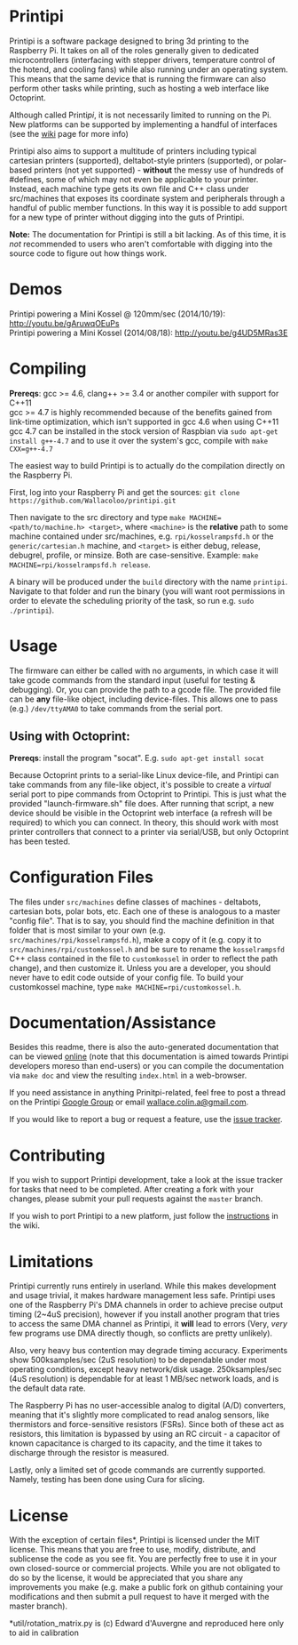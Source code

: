 Printipi
========

Printipi is a software package designed to bring 3d printing to the Raspberry Pi. It takes on all of the roles generally given to dedicated microcontrollers (interfacing with stepper drivers, temperature control of the hotend, and cooling fans) while also running under an operating system. This means that the same device that is running the firmware can also perform other tasks while printing, such as hosting a web interface like Octoprint.

Although called Printi<i>pi</i>, it is not necessarily limited to running on the Pi. New platforms can be supported by implementing a handful of interfaces (see the [wiki](https://github.com/Wallacoloo/printipi/wiki/Adding-support-for-a-new-CPU-architecture) page for more info)

Printipi also aims to support a multitude of printers including typical cartesian printers (supported), deltabot-style printers (supported), or polar-based printers (not yet supported) - **without** the messy use of hundreds of #defines, some of which may not even be applicable to your printer. Instead, each machine type gets its own file and C++ class under src/machines that exposes its coordinate system and peripherals through a handful of public member functions. In this way it is possible to add support for a new type of printer without digging into the guts of Printipi.

**Note:** The documentation for Printipi is still a bit lacking. As of this time, it is *not* recommended to users who aren't comfortable with digging into the source code to figure out how things work.

Demos
========

Printipi powering a Mini Kossel @ 120mm/sec (2014/10/19): http://youtu.be/gAruwqOEuPs  
Printipi powering a Mini Kossel (2014/08/18): http://youtu.be/g4UD5MRas3E  

Compiling
========

**Prereqs**: gcc >= 4.6, clang++ >= 3.4 or another compiler with support for C++11  
gcc >= 4.7 is highly recommended because of the benefits gained from link-time optimization, which isn't supported in gcc 4.6 when using C++11  
gcc 4.7 can be installed in the stock version of Raspbian via `sudo apt-get install g++-4.7` and to use it over the system's gcc, compile with `make CXX=g++-4.7`

The easiest way to build Printipi is to actually do the compilation directly on the Raspberry Pi.

First, log into your Raspberry Pi and get the sources: `git clone https://github.com/Wallacoloo/printipi.git`  

Then navigate to the src directory and type `make MACHINE=<path/to/machine.h> <target>`, where `<machine>` is the **relative** path to some machine contained under src/machines, e.g. `rpi/kosselrampsfd.h` or the `generic/cartesian.h` machine, and `<target>` is either debug, release, debugrel, profile, or minsize. Both are case-sensitive. Example: `make MACHINE=rpi/kosselrampsfd.h release`.

A binary will be produced under the `build` directory with the name `printipi`. Navigate to that folder and run the binary (you will want root permissions in order to elevate the scheduling priority of the task, so run e.g. `sudo ./printipi`).

Usage
========

The firmware can either be called with no arguments, in which case it will take gcode commands from the standard input (useful for testing & debugging). Or, you can provide the path to a gcode file. The provided file can be **any** file-like object, including device-files. This allows one to pass (e.g.) `/dev/ttyAMA0` to take commands from the serial port.

Using with Octoprint:
--------

**Prereqs**: install the program "socat". E.g. `sudo apt-get install socat`

Because Octoprint prints to a serial-like Linux device-file, and Printipi can take commands from any file-like object, it's possible to create a *virtual* serial port to pipe commands from Octoprint to Printipi. This is just what the provided "launch-firmware.sh" file does. After running that script, a new device should be visible in the Octoprint web interface (a refresh will be required) to which you can connect. In theory, this should work with most printer controllers that connect to a printer via serial/USB, but only Octoprint has been tested.

Configuration Files
========

The files under `src/machines` define classes of machines - deltabots, cartesian bots, polar bots, etc. Each one of these is analogous to a master "config file". That is to say, you should find the machine definition in that folder that is most similar to your own (e.g. `src/machines/rpi/kosselrampsfd.h`), make a copy of it (e.g. copy it to `src/machines/rpi/customkossel.h` and be sure to rename the `kosselrampsfd` C++ class contained in the file to `customkossel` in order to reflect the path change), and then customize it. Unless you are a developer, you should never have to edit code outside of your config file. To build your customkossel machine, type `make MACHINE=rpi/customkossel.h`.

Documentation/Assistance
========

Besides this readme, there is also the auto-generated documentation that can be viewed [online](http://wallacoloo.github.io/printipi/) (note that this documentation is aimed towards Printipi developers moreso than end-users) or you can compile the documentation via `make doc` and view the resulting `index.html` in a web-browser.

If you need assistance in anything Prinitpi-related, feel free to post a thread on the Printipi [Google Group](https://groups.google.com/forum/#!forum/printipi) or email wallace.colin.a@gmail.com.

If you would like to report a bug or request a feature, use the [issue tracker](https://github.com/Wallacoloo/printipi/issues).

Contributing
========

If you wish to support Printipi development, take a look at the issue tracker for tasks that need to be completed. After creating a fork with your changes, please submit your pull requests against the `master` branch.

If you wish to port Printipi to a new platform, just follow the [instructions](https://github.com/Wallacoloo/printipi/wiki/Adding-support-for-a-new-CPU-architecture) in the wiki.

Limitations
========

Printipi currently runs entirely in userland. While this makes development and usage trivial, it makes hardware management less safe. Printipi uses one of the Raspberry Pi's DMA channels in order to achieve precise output timing (2~4uS precision), however if you install another program that tries to access the same DMA channel as Printipi, it **will** lead to errors (Very, *very* few programs use DMA directly though, so conflicts are pretty unlikely).

Also, very heavy bus contention may degrade timing accuracy. Experiments show 500ksamples/sec (2uS resolution) to be dependable under most operating conditions, except heavy network/disk usage. 250ksamples/sec (4uS resolution) is dependable for at least 1 MB/sec network loads, and is the default data rate.

The Raspberry Pi has no user-accessible analog to digital (A/D) converters, meaning that it's slightly more complicated to read analog sensors, like thermistors and force-sensitive resistors (FSRs). Since both of these act as resistors, this limitation is bypassed by using an RC circuit - a capacitor of known capacitance is charged to its capacity, and the time it takes to discharge through the resistor is measured.

Lastly, only a limited set of gcode commands are currently supported. Namely, testing has been done using Cura for slicing.

License
========

With the exception of certain files*, Printipi is licensed under the MIT license. This means that you are free to use, modify, distribute, and sublicense the code as you see fit. You are perfectly free to use it in your own closed-source or commercial projects. While you are not obligated to do so by the license, it would be appreciated that you share any improvements you make (e.g. make a public fork on github containing your modifications and then submit a pull request to have it merged with the master branch).

*util/rotation_matrix.py is (c) Edward d'Auvergne and reproduced here only to aid in calibration
